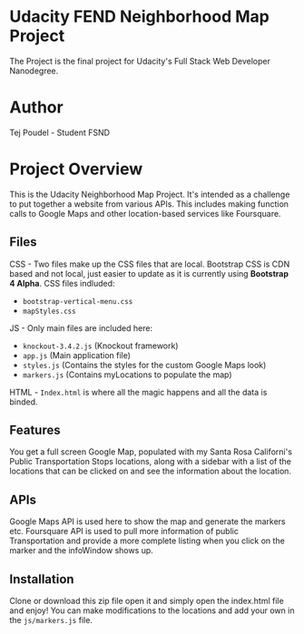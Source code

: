 
# Udacity FEND Neighborhood Map Project
The Project is the final project for Udacity's Full Stack Web Developer Nanodegree.

# Author
Tej Poudel - Student FSND 

# Project Overview
This is the Udacity Neighborhood Map Project. It's intended as a challenge to put together a website from various APIs. This includes making function calls to Google Maps and other location-based services like Foursquare.

## Files
CSS - Two files make up the CSS files that are local. Bootstrap CSS is CDN based and not local, just easier to update as it is currently using **Bootstrap 4 Alpha**. CSS files indluded:
- `bootstrap-vertical-menu.css` 
- `mapStyles.css`

JS - Only main files are included here:
- `knockout-3.4.2.js` (Knockout framework)
- `app.js` (Main application file)
- `styles.js` (Contains the styles for the custom Google Maps look)
- `markers.js` (Contains myLocations to populate the map)

HTML - `Index.html` is where all the magic happens and all the data is binded.

## Features
You get a full screen Google Map, populated with my Santa Rosa Californi's Public Transportation Stops locations, along with a sidebar with a list of the locations that can be clicked on and see the information about the location.

## APIs
Google Maps API is used here to show the map and generate the markers etc.
Foursquare API is used to pull more information of public Transportation and provide a more complete listing when you click on the marker and the infoWindow shows up.

## Installation
Clone or download this zip file open it and simply open the index.html file and enjoy!
You can make modifications to the locations and add your own in the `js/markers.js` file.
